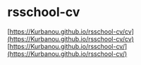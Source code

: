 # rsschool-cv
[https://Kurbanou.github.io/rsschool-cv/cv](https://Kurbanou.github.io/rsschool-cv/cv)
[https://Kurbanou.github.io/rsschool-cv/](https://Kurbanou.github.io/rsschool-cv/)
